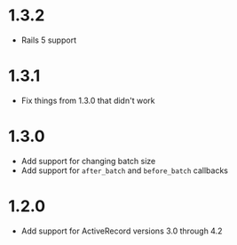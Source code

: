 # 1.3.2
- Rails 5 support

# 1.3.1
- Fix things from 1.3.0 that didn't work

# 1.3.0
- Add support for changing batch size
- Add support for `after_batch` and `before_batch` callbacks

# 1.2.0
- Add support for ActiveRecord versions 3.0 through 4.2

